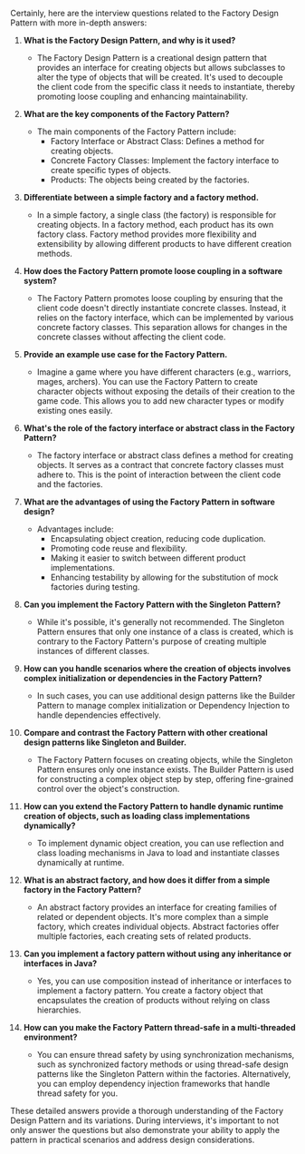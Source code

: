 Certainly, here are the interview questions related to the Factory Design Pattern with more in-depth answers:

1. **What is the Factory Design Pattern, and why is it used?**
   - The Factory Design Pattern is a creational design pattern that provides an interface for creating objects but allows subclasses to alter the type of objects that will be created. It's used to decouple the client code from the specific class it needs to instantiate, thereby promoting loose coupling and enhancing maintainability.

2. **What are the key components of the Factory Pattern?**
   - The main components of the Factory Pattern include:
     - Factory Interface or Abstract Class: Defines a method for creating objects.
     - Concrete Factory Classes: Implement the factory interface to create specific types of objects.
     - Products: The objects being created by the factories.

3. **Differentiate between a simple factory and a factory method.**
   - In a simple factory, a single class (the factory) is responsible for creating objects. In a factory method, each product has its own factory class. Factory method provides more flexibility and extensibility by allowing different products to have different creation methods.

4. **How does the Factory Pattern promote loose coupling in a software system?**
   - The Factory Pattern promotes loose coupling by ensuring that the client code doesn't directly instantiate concrete classes. Instead, it relies on the factory interface, which can be implemented by various concrete factory classes. This separation allows for changes in the concrete classes without affecting the client code.

5. **Provide an example use case for the Factory Pattern.**
   - Imagine a game where you have different characters (e.g., warriors, mages, archers). You can use the Factory Pattern to create character objects without exposing the details of their creation to the game code. This allows you to add new character types or modify existing ones easily.

6. **What's the role of the factory interface or abstract class in the Factory Pattern?**
   - The factory interface or abstract class defines a method for creating objects. It serves as a contract that concrete factory classes must adhere to. This is the point of interaction between the client code and the factories.

7. **What are the advantages of using the Factory Pattern in software design?**
   - Advantages include:
     - Encapsulating object creation, reducing code duplication.
     - Promoting code reuse and flexibility.
     - Making it easier to switch between different product implementations.
     - Enhancing testability by allowing for the substitution of mock factories during testing.

8. **Can you implement the Factory Pattern with the Singleton Pattern?**
   - While it's possible, it's generally not recommended. The Singleton Pattern ensures that only one instance of a class is created, which is contrary to the Factory Pattern's purpose of creating multiple instances of different classes.

9. **How can you handle scenarios where the creation of objects involves complex initialization or dependencies in the Factory Pattern?**
   - In such cases, you can use additional design patterns like the Builder Pattern to manage complex initialization or Dependency Injection to handle dependencies effectively.

10. **Compare and contrast the Factory Pattern with other creational design patterns like Singleton and Builder.**
    - The Factory Pattern focuses on creating objects, while the Singleton Pattern ensures only one instance exists. The Builder Pattern is used for constructing a complex object step by step, offering fine-grained control over the object's construction.

11. **How can you extend the Factory Pattern to handle dynamic runtime creation of objects, such as loading class implementations dynamically?**
    - To implement dynamic object creation, you can use reflection and class loading mechanisms in Java to load and instantiate classes dynamically at runtime.

12. **What is an abstract factory, and how does it differ from a simple factory in the Factory Pattern?**
    - An abstract factory provides an interface for creating families of related or dependent objects. It's more complex than a simple factory, which creates individual objects. Abstract factories offer multiple factories, each creating sets of related products.

13. **Can you implement a factory pattern without using any inheritance or interfaces in Java?**
    - Yes, you can use composition instead of inheritance or interfaces to implement a factory pattern. You create a factory object that encapsulates the creation of products without relying on class hierarchies.

14. **How can you make the Factory Pattern thread-safe in a multi-threaded environment?**
    - You can ensure thread safety by using synchronization mechanisms, such as synchronized factory methods or using thread-safe design patterns like the Singleton Pattern within the factories. Alternatively, you can employ dependency injection frameworks that handle thread safety for you.

These detailed answers provide a thorough understanding of the Factory Design Pattern and its variations. During interviews, it's important to not only answer the questions but also demonstrate your ability to apply the pattern in practical scenarios and address design considerations.